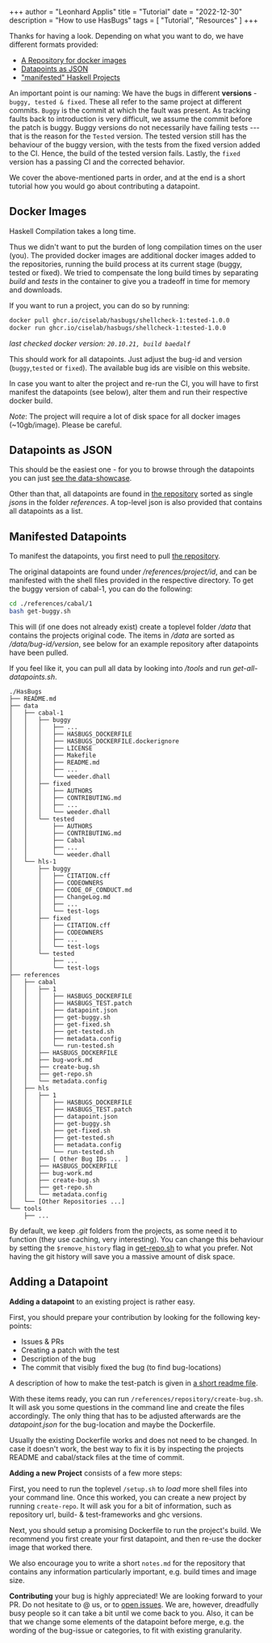 +++
author = "Leonhard Applis"
title = "Tutorial"
date = "2022-12-30"
description = "How to use HasBugs"
tags = [
    "Tutorial",
    "Resources"
]
+++

Thanks for having a look. 
Depending on what you want to do, we have different formats provided:

- [A Repository for docker images](https://github.com/orgs/ciselab/packages?repo_name=HasBugs)
- [Datapoints as JSON](/bugs)
- ["manifested" Haskell Projects](https://github.com/ciselab/HasBugs)

An important point is our naming: 
We have the bugs in different **versions** - `buggy, tested & fixed`. 
These all refer to the same project at different commits. 
`Buggy` is the commit at which the fault was present. As tracking faults back to introduction is very difficult, we assume the commit before the patch is buggy. 
Buggy versions do not necessarily have failing tests --- that is the reason for the `Tested` version. The tested version still has the behaviour of the buggy version, with the tests from the fixed version added to the CI. Hence, the build of the tested version fails. 
Lastly, the `fixed` version has a passing CI and the corrected behavior. 

We cover the above-mentioned parts in order, and at the end is a short tutorial how you would go about contributing a datapoint.

## Docker Images

Haskell Compilation takes a long time. 

Thus we didn't want to put the burden of long compilation times on the user (you). 
The provided docker images are additional docker images added to the repositories, running the build process at its current stage (buggy, tested or fixed).
We tried to compensate the long build times by separating *build* and *tests* in the container to give you a tradeoff in time for memory and downloads. 

If you want to run a project, you can do so by running: 

```sh
docker pull ghcr.io/ciselab/hasbugs/shellcheck-1:tested-1.0.0
docker run ghcr.io/ciselab/hasbugs/shellcheck-1:tested-1.0.0
```
*last checked docker version: `20.10.21, build baedalf`*

This should work for all datapoints. Just adjust the bug-id and version (`buggy`,`tested` or `fixed`). The available bug ids are visible on this website. 

In case you want to alter the project and re-run the CI, you will have to first manifest the datapoints (see below), alter them and run their respective docker build. 

*Note*: The project will require a lot of disk space for all docker images (~10gb/image). Please be careful. 

## Datapoints as JSON

This should be the easiest one - for you to browse through the datapoints you can just [see the data-showcase](/bugs). 

Other than that, all datapoints are found in [the repository](https://github.com/ciselab/HasBugs) sorted as single *json*s in the folder *references*. 
A top-level json is also provided that contains all datapoints as a list.  

## Manifested Datapoints 

To manifest the datapoints, you first need to pull [the repository](https://github.com/ciselab/HasBugs). 

The original datapoints are found under */references/project/id*, and can be manifested with the shell files provided in the respective directory. 
To get the buggy version of cabal-1, you can do the following: 

```sh
cd ./references/cabal/1
bash get-buggy.sh
```

This will (if one does not already exist) create a toplevel folder */data* that contains the projects original code. 
The items in */data* are sorted as */data/bug-id/version*, see below for an example repository after datapoints have been pulled.

If you feel like it, you can pull all data by looking into */tools* and run *get-all-datapoints.sh*. 

```
./HasBugs
├── README.md
├── data
│   ├── cabal-1
│   │   ├── buggy
│   │   │   ├── ...
│   │   │   ├── HASBUGS_DOCKERFILE
│   │   │   ├── HASBUGS_DOCKERFILE.dockerignore
│   │   │   ├── LICENSE
│   │   │   ├── Makefile
│   │   │   ├── README.md
│   │   │   ├── ...
│   │   │   └── weeder.dhall
│   │   ├── fixed
│   │   │   ├── AUTHORS
│   │   │   ├── CONTRIBUTING.md
│   │   │   ├── ...
│   │   │   └── weeder.dhall
│   │   └── tested
│   │       ├── AUTHORS
│   │       ├── CONTRIBUTING.md
│   │       ├── Cabal
│   │       ├── ...
│   │       └── weeder.dhall
│   └── hls-1
│       ├── buggy
│       │   ├── CITATION.cff
│       │   ├── CODEOWNERS
│       │   ├── CODE_OF_CONDUCT.md
│       │   ├── ChangeLog.md
│       │   ├── ...
│       │   └── test-logs
│       ├── fixed
│       │   ├── CITATION.cff
│       │   ├── CODEOWNERS
│       │   ├── ...
│       │   └── test-logs
│       └── tested
│           ├── ...
│           └── test-logs
├── references
│   ├── cabal
│   │   ├── 1
│   │   │   ├── HASBUGS_DOCKERFILE
│   │   │   ├── HASBUGS_TEST.patch
│   │   │   ├── datapoint.json
│   │   │   ├── get-buggy.sh
│   │   │   ├── get-fixed.sh
│   │   │   ├── get-tested.sh
│   │   │   ├── metadata.config
│   │   │   └── run-tested.sh
│   │   ├── HASBUGS_DOCKERFILE
│   │   ├── bug-work.md
│   │   ├── create-bug.sh
│   │   ├── get-repo.sh
│   │   └── metadata.config
│   ├── hls
│   │   ├── 1
│   │   │   ├── HASBUGS_DOCKERFILE
│   │   │   ├── HASBUGS_TEST.patch
│   │   │   ├── datapoint.json
│   │   │   ├── get-buggy.sh
│   │   │   ├── get-fixed.sh
│   │   │   ├── get-tested.sh
│   │   │   ├── metadata.config
│   │   │   └── run-tested.sh
│   │   ├── [ Other Bug IDs ... ] 
│   │   ├── HASBUGS_DOCKERFILE
│   │   ├── bug-work.md
│   │   ├── create-bug.sh
│   │   ├── get-repo.sh
│   │   └── metadata.config
│   └── [Other Repositories ...]
└── tools
    ├── ...
```

By default, we keep *.git* folders from the projects, as some need it to function (they use caching, very interesting). 
You can change this behaviour by setting the `$remove_history` flag in [get-repo.sh](https://github.com/ciselab/HasBugs/blob/main/tools/get-repo.sh) to what you prefer. Not having the git history will save you a massive amount of disk space.  

## Adding a Datapoint

**Adding a datapoint** to an existing project is rather easy. 

First, you should prepare your contribution by looking for the following key-points: 

- Issues & PRs
- Creating a patch with the test 
- Description of the bug
- The commit that visibly fixed the bug (to find bug-locations)

A description of how to make the test-patch is given in [a short readme file](https://github.com/ciselab/HasBugs/blob/main/tools/git-helpers.md). 

With these items ready, you can run `/references/repository/create-bug.sh`. 
It will ask you some questions in the command line and create the files accordingly. 
The only thing that has to be adjusted afterwards are the *datapoint.json* for the bug-location and maybe the Dockerfile.

Usually the existing Dockerfile works and does not need to be changed. 
In case it doesn't work, the best way to fix it is by inspecting the projects README and cabal/stack files at the time of commit.

**Adding a new Project** consists of a few more steps: 

First, you need to run the toplevel `/setup.sh` to *load* more shell files into your command line. Once this worked, you can create a new project by running `create-repo`. It will ask you for a bit of information, such as repository url, build- & test-frameworks and ghc versions. 

Next, you should setup a promising Dockerfile to run the project's build. We recommend you first create your first datapoint, and then re-use the docker image that worked there. 

We also encourage you to write a short `notes.md` for the repository that contains any information particularly important, e.g. build times and image size. 

**Contributing** your bug is highly appreciated! We are looking forward to your PR. Do not hesitate to @ us, or to [open issues](https://github.com/ciselab/HasBugs/issues). 
We are, however, dreadfully busy people so it can take a bit until we come back to you. 
Also, it can be that we change some elements of the datapoint before merge, e.g. the wording of the bug-issue or categories, to fit with existing granularity.
